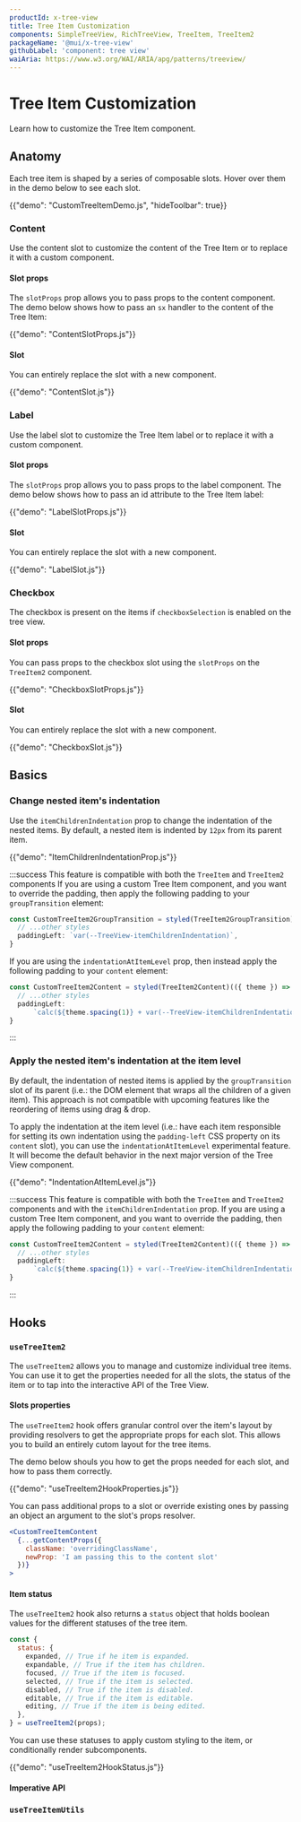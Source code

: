 ```yaml
---
productId: x-tree-view
title: Tree Item Customization
components: SimpleTreeView, RichTreeView, TreeItem, TreeItem2
packageName: '@mui/x-tree-view'
githubLabel: 'component: tree view'
waiAria: https://www.w3.org/WAI/ARIA/apg/patterns/treeview/
---
```


# Tree Item Customization

<p class="description">Learn how to customize the Tree Item component.</p>

## Anatomy

Each tree item is shaped by a series of composable slots. Hover over them in the demo below to see each slot.

{{"demo": "CustomTreeItemDemo.js", "hideToolbar": true}}

### Content

Use the content slot to customize the content of the Tree Item or to replace it with a custom component.

#### Slot props

The `slotProps` prop allows you to pass props to the content component. The demo below shows how to pass an `sx` handler to the content of the Tree Item:

{{"demo": "ContentSlotProps.js"}}

#### Slot

You can entirely replace the slot with a new component.

{{"demo": "ContentSlot.js"}}

### Label

Use the label slot to customize the Tree Item label or to replace it with a custom component.

#### Slot props

The `slotProps` prop allows you to pass props to the label component. The demo below shows how to pass an id attribute to the Tree Item label:

{{"demo": "LabelSlotProps.js"}}

#### Slot

You can entirely replace the slot with a new component.

{{"demo": "LabelSlot.js"}}

### Checkbox

The checkbox is present on the items if `checkboxSelection` is enabled on the tree view.

#### Slot props

You can pass props to the checkbox slot using the `slotProps` on the `TreeItem2` component.

{{"demo": "CheckboxSlotProps.js"}}

#### Slot

You can entirely replace the slot with a new component.

{{"demo": "CheckboxSlot.js"}}

## Basics

### Change nested item's indentation

Use the `itemChildrenIndentation` prop to change the indentation of the nested items.
By default, a nested item is indented by `12px` from its parent item.

{{"demo": "ItemChildrenIndentationProp.js"}}

:::success
This feature is compatible with both the `TreeItem` and `TreeItem2` components
If you are using a custom Tree Item component, and you want to override the padding,
then apply the following padding to your `groupTransition` element:

```ts
const CustomTreeItem2GroupTransition = styled(TreeItem2GroupTransition)(({ theme }) => ({
  // ...other styles
  paddingLeft: `var(--TreeView-itemChildrenIndentation)`,
}
```

If you are using the `indentationAtItemLevel` prop, then instead apply the following padding to your `content` element:

```ts
const CustomTreeItem2Content = styled(TreeItem2Content)(({ theme }) => ({
  // ...other styles
  paddingLeft:
      `calc(${theme.spacing(1)} + var(--TreeView-itemChildrenIndentation) * var(--TreeView-itemDepth))`,
}
```

:::

### Apply the nested item's indentation at the item level

By default, the indentation of nested items is applied by the `groupTransition` slot of its parent (i.e.: the DOM element that wraps all the children of a given item).
This approach is not compatible with upcoming features like the reordering of items using drag & drop.

To apply the indentation at the item level (i.e.: have each item responsible for setting its own indentation using the `padding-left` CSS property on its `content` slot),
you can use the `indentationAtItemLevel` experimental feature.
It will become the default behavior in the next major version of the Tree View component.

{{"demo": "IndentationAtItemLevel.js"}}

:::success
This feature is compatible with both the `TreeItem` and `TreeItem2` components and with the `itemChildrenIndentation` prop.
If you are using a custom Tree Item component, and you want to override the padding,
then apply the following padding to your `content` element:

```ts
const CustomTreeItem2Content = styled(TreeItem2Content)(({ theme }) => ({
  // ...other styles
  paddingLeft:
      `calc(${theme.spacing(1)} + var(--TreeView-itemChildrenIndentation) * var(--TreeView-itemDepth))`,
}
```

:::

## Hooks

### `useTreeItem2`

The `useTreeItem2` allows you to manage and customize individual tree items. You can use it to get the properties needed for all the slots, the status of the item or to tap into the interactive API of the Tree View.

#### Slots properties

The `useTreeItem2` hook offers granular control over the item's layout by providing resolvers to get the appropriate props for each slot. This allows you to build an entirely cutom layout for the tree items.

The demo below shouls you how to get the props needed for each slot, and how to pass them correctly.

{{"demo": "useTreeItem2HookProperties.js"}}

You can pass additional props to a slot or override existing ones by passing an object an argument to the slot's props resolver.

```jsx
<CustomTreeItemContent
  {...getContentProps({
    className: 'overridingClassName',
    newProp: 'I am passing this to the content slot'
  })}
>
```

#### Item status

The `useTreeItem2` hook also returns a `status` object that holds boolean values for the different statuses of the tree item.

```jsx
const {
  status: {
    expanded, // True if he item is expanded.
    expandable, // True if the item has children.
    focused, // True if the item is focused.
    selected, // True if the item is selected.
    disabled, // True if the item is disabled.
    editable, // True if the item is editable.
    editing, // True if the item is being edited.
  },
} = useTreeItem2(props);
```

You can use these statuses to apply custom styling to the item, or conditionally render subcomponents.

{{"demo": "useTreeItem2HookStatus.js"}}

#### Imperative API

### `useTreeItemUtils`
